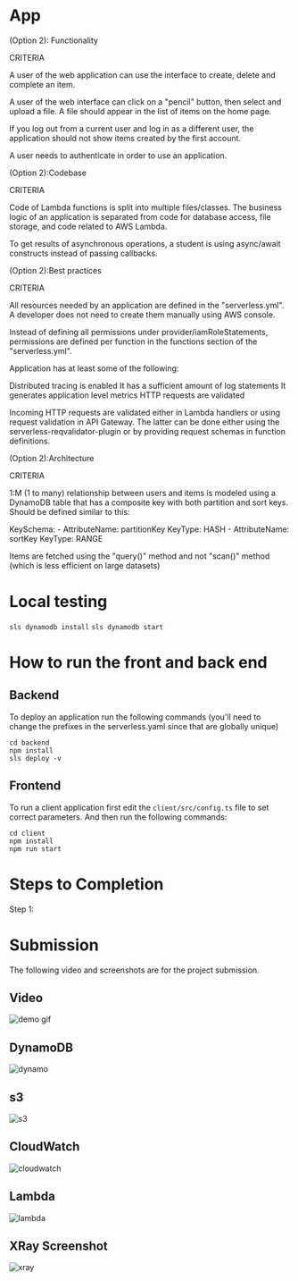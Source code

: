 
# App

(Option 2): Functionality

CRITERIA

A user of the web application can use the interface to create, delete and complete an item.

A user of the web interface can click on a "pencil" button, then select and upload a file. A file should appear in the list of items on the home page.

If you log out from a current user and log in as a different user, the application should not show items created by the first account.

A user needs to authenticate in order to use an application.


(Option 2):Codebase

CRITERIA

Code of Lambda functions is split into multiple files/classes. The business logic of an application is separated from code for database access, file storage, and code related to AWS Lambda.

To get results of asynchronous operations, a student is using async/await constructs instead of passing callbacks.

(Option 2):Best practices

CRITERIA

All resources needed by an application are defined in the "serverless.yml". A developer does not need to create them manually using AWS console.

Instead of defining all permissions under provider/iamRoleStatements, permissions are defined per function in the functions section of the "serverless.yml".

Application has at least some of the following:

Distributed tracing is enabled
It has a sufficient amount of log statements
It generates application level metrics
HTTP requests are validated

Incoming HTTP requests are validated either in Lambda handlers or using request validation in API Gateway. The latter can be done either using the serverless-reqvalidator-plugin or by providing request schemas in function definitions.


(Option 2):Architecture

CRITERIA

1:M (1 to many) relationship between users and items is modeled using a DynamoDB table that has a composite key with both partition and sort keys. Should be defined similar to this:

   KeySchema:
      - AttributeName: partitionKey
        KeyType: HASH
      - AttributeName: sortKey
        KeyType: RANGE

Items are fetched using the "query()" method and not "scan()" method (which is less efficient on large datasets)

# Local testing

```sls dynamodb install```
```sls dynamodb start```

# How to run the front and back end

## Backend

To deploy an application run the following commands (you'll need to change the prefixes in the serverless.yaml since that are globally unique)

```
cd backend
npm install
sls deploy -v
```

## Frontend

To run a client application first edit the `client/src/config.ts` file to set correct parameters. And then run the following commands:

```
cd client
npm install
npm run start
```

# Steps to Completion

Step 1:

# Submission

The following video and screenshots are for the project submission.

## Video
![demo gif](./screenshots/demo-gif.gif)

## DynamoDB
![dynamo](./screenshots/dynamodb-screenshot.png)

## s3
![s3](./screenshots/s3-screenshot.png)

## CloudWatch
![cloudwatch](./screenshots/cloudwatch-screenshot.png)

## Lambda
![lambda](./screenshots/lambdas-screenshot.png)

## XRay Screenshot
![xray](./screenshots/xray-screenshot.png)
